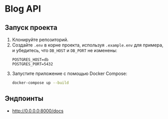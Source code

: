 # Blog API

## Запуск проекта

1. Клонируйте репозиторий.
2. Создайте `.env` в корне проекта, используя `.example.env` для примера, и убедитесь, что `DB_HOST` и `DB_PORT` не изменены:
    ```env
    POSTGRES_HOST=db
    POSTGRES_PORT=5432
    ```
3. Запустите приложение с помощью Docker Compose:
    ```bash
    docker-compose up --build
    ```

## Эндпоинты
- http://0.0.0.0:8000/docs